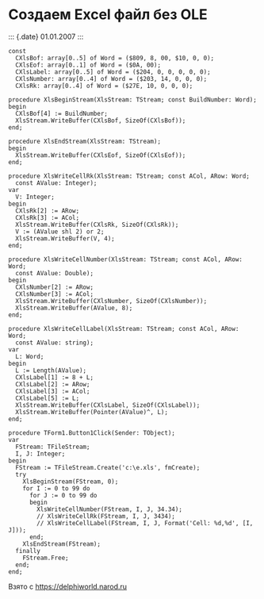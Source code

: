 Создаем Excel файл без OLE
==========================

::: {.date}
01.01.2007
:::

    const 
      CXlsBof: array[0..5] of Word = ($809, 8, 00, $10, 0, 0); 
      CXlsEof: array[0..1] of Word = ($0A, 00); 
      CXlsLabel: array[0..5] of Word = ($204, 0, 0, 0, 0, 0); 
      CXlsNumber: array[0..4] of Word = ($203, 14, 0, 0, 0); 
      CXlsRk: array[0..4] of Word = ($27E, 10, 0, 0, 0); 
     
    procedure XlsBeginStream(XlsStream: TStream; const BuildNumber: Word); 
    begin 
      CXlsBof[4] := BuildNumber; 
      XlsStream.WriteBuffer(CXlsBof, SizeOf(CXlsBof)); 
    end; 
     
    procedure XlsEndStream(XlsStream: TStream); 
    begin 
      XlsStream.WriteBuffer(CXlsEof, SizeOf(CXlsEof)); 
    end; 
     
    procedure XlsWriteCellRk(XlsStream: TStream; const ACol, ARow: Word; 
      const AValue: Integer); 
    var 
      V: Integer; 
    begin 
      CXlsRk[2] := ARow; 
      CXlsRk[3] := ACol; 
      XlsStream.WriteBuffer(CXlsRk, SizeOf(CXlsRk)); 
      V := (AValue shl 2) or 2; 
      XlsStream.WriteBuffer(V, 4); 
    end; 
     
    procedure XlsWriteCellNumber(XlsStream: TStream; const ACol, ARow: Word; 
      const AValue: Double); 
    begin 
      CXlsNumber[2] := ARow; 
      CXlsNumber[3] := ACol; 
      XlsStream.WriteBuffer(CXlsNumber, SizeOf(CXlsNumber)); 
      XlsStream.WriteBuffer(AValue, 8); 
    end; 
     
    procedure XlsWriteCellLabel(XlsStream: TStream; const ACol, ARow: Word; 
      const AValue: string); 
    var 
      L: Word; 
    begin 
      L := Length(AValue); 
      CXlsLabel[1] := 8 + L; 
      CXlsLabel[2] := ARow; 
      CXlsLabel[3] := ACol; 
      CXlsLabel[5] := L; 
      XlsStream.WriteBuffer(CXlsLabel, SizeOf(CXlsLabel)); 
      XlsStream.WriteBuffer(Pointer(AValue)^, L); 
    end; 
     
    procedure TForm1.Button1Click(Sender: TObject); 
    var 
      FStream: TFileStream; 
      I, J: Integer; 
    begin 
      FStream := TFileStream.Create('c:\e.xls', fmCreate); 
      try 
        XlsBeginStream(FStream, 0); 
        for I := 0 to 99 do 
          for J := 0 to 99 do 
          begin 
            XlsWriteCellNumber(FStream, I, J, 34.34); 
            // XlsWriteCellRk(FStream, I, J, 3434); 
            // XlsWriteCellLabel(FStream, I, J, Format('Cell: %d,%d', [I, J])); 
          end; 
        XlsEndStream(FStream); 
      finally 
        FStream.Free; 
      end; 
    end;

Взято с <https://delphiworld.narod.ru>
